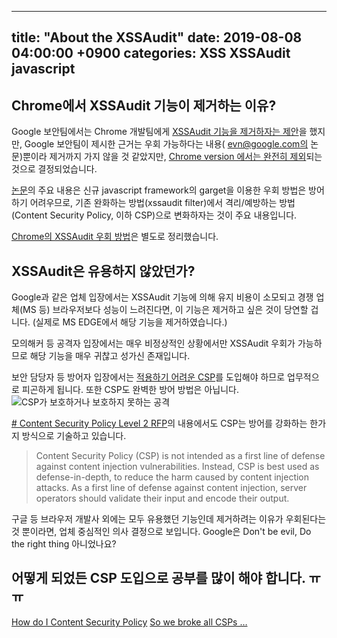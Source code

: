 
---
title: "About the XSSAudit"
date: 2019-08-08 04:00:00 +0900
categories: XSS XSSAudit javascript
---

## Chrome에서 XSSAudit 기능이 제거하는 이유?

Google 보안팀에서는 Chrome 개발팀에게 [XSSAudit 기능을 제거하자는 제안](https://bugs.chromium.org/p/chromium/issues/detail?id=898081)을 했지만, Google 보안팀이 제시한 근거는 우회 가능하다는 내용( evn@google.com의 논문)뿐이라 제거까지 가지 않을 것 같았지만, [Chrome version 에서는 완전히 제외](https://groups.google.com/a/chromium.org/forum/#!msg/blink-dev/TuYw-EZhO9g/blGViehIAwAJ)되는 것으로 결정되었습니다.

[논문](/pdf/p1709-lekiesA.pdf)의 주요 내용은 신규 javascript framework의 garget을 이용한 우회 방법은 방어하기 어려우므로, 기존 완화하는 방법(xssaudit filter)에서  격리/예방하는 방법(Content Security Policy, 이하 CSP)으로 변화하자는 것이 주요 내용입니다.

[Chrome의 XSSAudit 우회 방법](https://windshock.github.io/xss/xssaudit/javascript/How-to-bypass-XSSAudit/)은 별도로 정리했습니다.

## XSSAudit은 유용하지 않았던가?

Google과 같은 업체 입장에서는 XSSAudit 기능에 의해 유지 비용이 소모되고 경쟁 업체(MS 등) 브라우저보다 성능이 느려진다면, 이 기능은 제거하고 싶은 것이 당연할 겁니다. (실제로 MS EDGE에서 해당 기능을 제거하였습니다.)

모의해커 등 공격자 입장에서는 매우 비정상적인 상황에서만 XSSAudit 우회가 가능하므로 해당 기능을 매우 귀찮고 성가신 존재입니다. 

보안 담당자 등 방어자 입장에서는 [적용하기 어려운 CSP](https://infosec.mozilla.org/guidelines/web_security#web-security-cheat-sheet)를 도입해야 하므로 업무적으로 피곤하게 됩니다. 또한 CSP도 완벽한 방어 방법은 아닙니다.
![CSP가 보호하거나 보호하지 못하는 공격](/images/Current-state-of-CSP.png)

[# Content Security Policy Level 2 RFP](https://www.w3.org/TR/CSP2/#intro)의 내용에서도 CSP는 방어를 강화하는 한가지 방식으로 기술하고 있습니다. 
> Content Security Policy (CSP) is not intended as a first line of defense against content injection vulnerabilities. Instead, CSP is best used as defense-in-depth, to reduce the harm caused by content injection attacks. As a first line of defense against content injection, server operators should validate their input and encode their output.

구글 등 브라우저 개발사 외에는 모두 유용했던 기능인데 제거하려는 이유가 우회된다는 것 뿐이라면, 업체 중심적인 의사 결정으로 보입니다. Google은 Don't be evil, Do the right thing 아니었나요?

## 어떻게 되었든 CSP 도입으로 공부를 많이 해야 합니다. ㅠㅠ
[How do I Content Security Policy](https://www.owasp.org/images/6/6d/2019-02-22_-_How_do_I_Content_Security_Policy_-_Print.pdf)
[So we broke all CSPs …](https://www.owasp.org/images/c/c4/2017-04-20-OWASPNZ-SpagnuoloWeichselbaum.pdf)


<!--stackedit_data:
eyJoaXN0b3J5IjpbLTQzODU4MjE3Nl19
-->